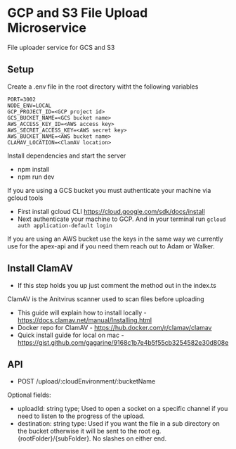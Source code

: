 # GCP and S3 File Upload Microservice
File uploader service for GCS and S3

## Setup
Create a .env file in the root directory witht the following variables
```
PORT=3002
NODE_ENV=LOCAL
GCP_PROJECT_ID=<GCP project id>
GCS_BUCKET_NAME=<GCS bucket name>
AWS_ACCESS_KEY_ID=<AWS access key>
AWS_SECRET_ACCESS_KEY=<AWS secret key>
AWS_BUCKET_NAME=<AWS bucket name>
CLAMAV_LOCATION=<ClamAV location>
```
Install dependencies and start the server
- npm install
- npm run dev

If you are using a GCS bucket you must authenticate your machine via gcloud tools
- First install gcloud CLI https://cloud.google.com/sdk/docs/install
- Next authenticate your machine to GCP. And in your terminal run <code>gcloud auth application-default login</code>

If you are using an AWS bucket use the keys in the same way we currently use for the apex-api and if you need them reach out to Adam or Walker.

## Install ClamAV
* If this step holds you up just comment the method out in the index.ts

ClamAV is the Anitvirus scanner used to scan files before uploading
- This guide will explain how to install locally - https://docs.clamav.net/manual/Installing.html
- Docker repo for ClamAV - https://hub.docker.com/r/clamav/clamav
- Quick install guide for local on mac - https://gist.github.com/gagarine/9168c1b7e4b5f55cb3254582e30d808e

## API
- POST /upload/:cloudEnvironment/:bucketName

Optional fields:
- uploadId: string type; Used to open a socket on a specific channel if you need to listen to the progress of the upload.
- destination: string type: Used if you want the file in a sub directory on the bucket otherwise it will be sent to the root eg. {rootFolder}/{subFolder}. No slashes on either end.



